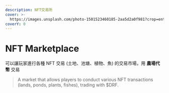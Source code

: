 ```yaml
---
description: NFT交易所
cover: >-
  https://images.unsplash.com/photo-1501523460185-2aa5d2a0f981?crop=entropy&cs=srgb&fm=jpg&ixid=MnwxOTcwMjR8MHwxfHNlYXJjaHw0fHxtYXJrZXR8ZW58MHx8fHwxNjQwNzkzMDUw&ixlib=rb-1.2.1&q=85
coverY: 0
---
```


# NFT Marketplace

可以讓玩家進行各種 NFT 交易 (土地、池塘、植物、魚) 的交易市場，用 **農場代幣** 交易

> A market that allows players to conduct various NFT transactions (lands, ponds, plants, fishes), trading with $DRF.

